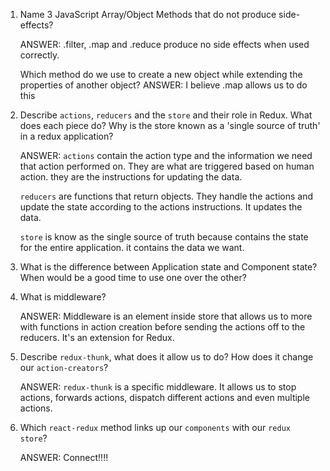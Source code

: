 


1.  Name 3 JavaScript Array/Object Methods that do not produce side-effects? 
       
       ANSWER: .filter, .map and .reduce produce no side effects when used correctly. 

    Which method do we use to create a new object while extending the properties of another object? 
        ANSWER: I believe .map allows us to do this


2.  Describe `actions`, `reducers` and the `store` and their role in Redux. What does each piece do? Why is the store known as a 'single source of truth' in a redux application?

    ANSWER: `actions` contain the action type and the information we need that action performed on. They are what are triggered based on human action. they are the instructions for updating the data. 

    `reducers` are functions that return objects. They handle the actions and update the state according to the actions instructions. It updates the data. 

    `store` is know as the single source of truth because contains the state for the entire application. it contains the data we want. 


3.  What is the difference between Application state and Component state? When would be a good time to use one over the other?




4.  What is middleware?
    
    ANSWER: Middleware is an element inside store that allows us to more with functions in action creation before sending the actions off to the reducers. It's an extension for Redux.

5.  Describe `redux-thunk`, what does it allow us to do? How does it change our                    `action-creators`?
     
     ANSWER: `redux-thunk` is a specific middleware. It allows us to stop actions, forwards actions, dispatch different actions and even multiple actions. 

6.  Which `react-redux` method links up our `components` with our `redux store`?
    
    ANSWER: Connect!!!!

